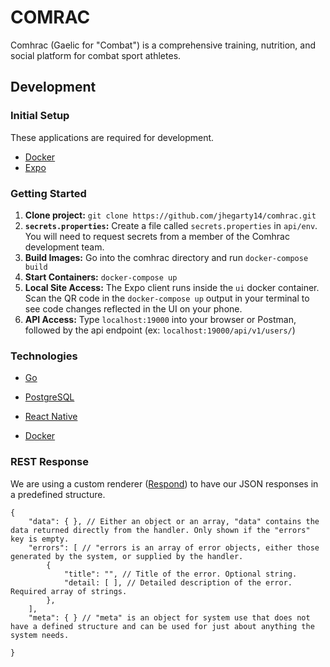 # COMRAC

Comhrac (Gaelic for "Combat") is a comprehensive training, nutrition, and social platform for combat sport athletes. 

## Development

### Initial Setup
These applications are required for development.

- [Docker](https://docs.docker.com/install/)
- [Expo](https://expo.dev)

### Getting Started

1. **Clone project:** `git clone https://github.com/jhegarty14/comhrac.git`
2. **`secrets.properties`:** Create a file called `secrets.properties` in `api/env`. You will need to request secrets from a member of the Comhrac development team.
3. **Build Images:** Go into the comhrac directory and run `docker-compose build`
4. **Start Containers:** `docker-compose up`
5. **Local Site Access:** The Expo client runs inside the `ui` docker container. Scan the QR code in the `docker-compose up` output in your terminal to see code changes reflected in the UI on your phone.
6. **API Access:** Type `localhost:19000` into your browser or Postman, followed by the api endpoint (ex: `localhost:19000/api/v1/users/`)

### Technologies

- [Go](https://golang.org/)
- [PostgreSQL](https://www.postgresql.org/)
- [React Native](https://reactnative.dev/)

- [Docker](https://www.docker.com/)

### REST Response

We are using a custom renderer ([Respond](https://github.com/matryer/respond)) to have our JSON responses in a predefined structure.

```
{
    "data": { }, // Either an object or an array, "data" contains the data returned directly from the handler. Only shown if the "errors" key is empty.
    "errors": [ // "errors is an array of error objects, either those generated by the system, or supplied by the handler.
        {
            "title": "", // Title of the error. Optional string.
            "detail: [ ], // Detailed description of the error. Required array of strings.
        },
    ],
    "meta": { } // "meta" is an object for system use that does not have a defined structure and can be used for just about anything the system needs.

}
```